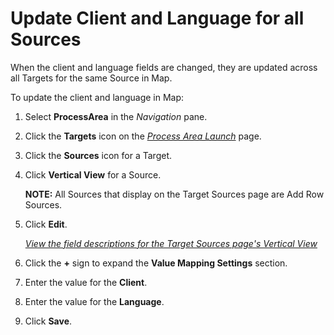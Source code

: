 # Update Client and Language for all Sources

When the client and language fields are changed, they are updated across
all Targets for the same Source in Map.

To update the client and language in Map:

1.  Select **ProcessArea** in the *Navigation* pane.

2.  Click the **Targets** icon on the *[Process Area
    Launch](../Page_Desc/Process_Area_Launch_map.htm)* page.

3.  Click the <span style="font-weight: bold;">Sources</span> icon for a
    Target.

4.  Click **Vertical View** for a Source.
    
    **NOTE:** All Sources that display on the Target Sources page are
    Add Row Sources.

5.  Click **Edit**.
    
    *[View the field descriptions for the Target Sources page's Vertical
    View](../Page_Desc/Target_Sources_H_Map.htm)*

6.  Click the **+** sign to expand the **Value Mapping Settings**
    section.

7.  Enter the value for the **Client**.

8.  Enter the value for the **Language**.

9.  Click **Save**.
